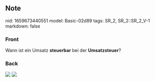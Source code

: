 ## Note
nid: 1659673440551
model: Basic-02d89
tags: SR_2, SR_2::SR_2_V-1
markdown: false

### Front
Wann ist ein Umsatz <b>steuerbar</b> bei der <b>Umsatzsteuer</b>?

### Back
<img src="paste-8c0bb5379edc12f8d2723b63eb44d1642b719ee1.jpg">
<img src="paste-15c4dd7abf91d690d59286a22716735d31693b0e.jpg">
